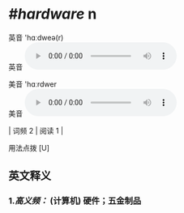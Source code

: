 # ***\#hardware*** n
英音 'hɑːdweə(r)  
英音
<audio src="./media/hardware-B.aac" controls="controls"></audio>

美音 'hɑːrdwer  
美音
<audio src="./media/hardware.aac" controls="controls"></audio>



| 词频 2 | 阅读 1 |  

用法点拨  [U]

英文释义
---
### 1.*高义频：* **(计算机) 硬件；五金制品**  


